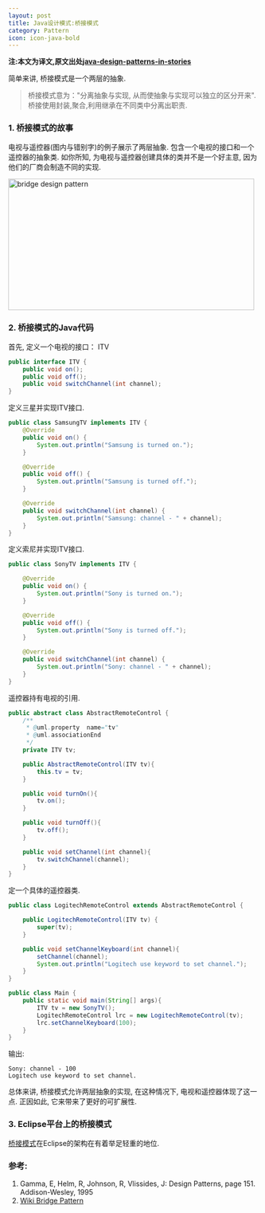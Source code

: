 ```yaml
---
layout: post
title: Java设计模式:桥接模式
category: Pattern
icon: icon-java-bold
---
```


**注:本文为译文,原文出处[java-design-patterns-in-stories](http://www.programcreek.com/java-design-patterns-in-stories/)**

简单来讲, 桥接模式是一个两层的抽象.

> 桥接模式意为："分离抽象与实现, 从而使抽象与实现可以独立的区分开来".
> 桥接使用封装,聚合,利用继承在不同类中分离出职责.




### 1. 桥接模式的故事

电视与遥控器(图内与错别字)的例子展示了两层抽象. 包含一个电视的接口和一个遥控器的抽象类. 如你所知, 为电视与遥控器创建具体的类并不是一个好主意, 因为他们的厂商会制造不同的实现.

<img src="http://www.programcreek.com/wp-content/uploads/2011/10/bridge.jpg" alt="bridge design pattern" title="bridge" width="494" height="264" class="alignleft size-full wp-image-4467">

### 2. 桥接模式的Java代码

首先, 定义一个电视的接口： ITV

``` java
public interface ITV {
    public void on();
    public void off();
    public void switchChannel(int channel);
}
```

定义三星并实现ITV接口.

``` java
public class SamsungTV implements ITV {
    @Override
    public void on() {
        System.out.println("Samsung is turned on.");
    }

    @Override
    public void off() {
        System.out.println("Samsung is turned off.");
    }

    @Override
    public void switchChannel(int channel) {
        System.out.println("Samsung: channel - " + channel);
    }
}
```

定义索尼并实现ITV接口.

``` java
public class SonyTV implements ITV {

    @Override
    public void on() {
        System.out.println("Sony is turned on.");
    }

    @Override
    public void off() {
        System.out.println("Sony is turned off.");
    }

    @Override
    public void switchChannel(int channel) {
        System.out.println("Sony: channel - " + channel);
    }
}
```

遥控器持有电视的引用.

``` java
public abstract class AbstractRemoteControl {
    /**
     * @uml.property  name="tv"
     * @uml.associationEnd
     */
    private ITV tv;

    public AbstractRemoteControl(ITV tv){
        this.tv = tv;
    }

    public void turnOn(){
        tv.on();
    }

    public void turnOff(){
        tv.off();
    }

    public void setChannel(int channel){
        tv.switchChannel(channel);
    }
}
```

定一个具体的遥控器类.

``` java
public class LogitechRemoteControl extends AbstractRemoteControl {

    public LogitechRemoteControl(ITV tv) {
        super(tv);
    }

    public void setChannelKeyboard(int channel){
        setChannel(channel);
        System.out.println("Logitech use keyword to set channel.");
    }
}
```

``` java
public class Main {
    public static void main(String[] args){
        ITV tv = new SonyTV();
        LogitechRemoteControl lrc = new LogitechRemoteControl(tv);
        lrc.setChannelKeyboard(100);
    }
}
```

输出:

```
Sony: channel - 100
Logitech use keyword to set channel.
```

总体来讲, 桥接模式允许两层抽象的实现, 在这种情况下, 电视和遥控器体现了这一点. 正因如此, 它来带来了更好的可扩展性.

### 3. Eclipse平台上的桥接模式

[桥接模式](http://clarkdo.github.io/2014/08/28/19/)在Eclipse的架构在有着举足轻重的地位.

### 参考:
1. Gamma, E, Helm, R, Johnson, R, Vlissides, J: Design Patterns, page 151. Addison-Wesley, 1995
2. [Wiki Bridge Pattern](http://en.wikipedia.org/wiki/Bridge_pattern)
